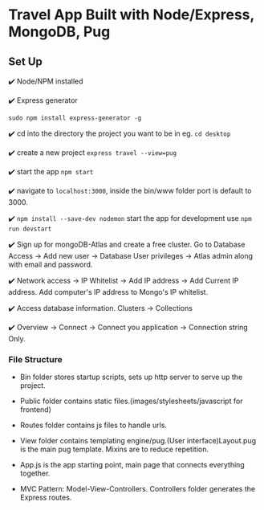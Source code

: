# Travel App Built with Node/Express, MongoDB, Pug

## Set Up

:heavy_check_mark: Node/NPM installed

:heavy_check_mark: Express generator 

`sudo npm install express-generator -g`

:heavy_check_mark: cd into the directory the project you want to be in eg. `cd desktop`

:heavy_check_mark: create a new project `express travel --view=pug`

:heavy_check_mark: start the app `npm start`

:heavy_check_mark: navigate to `localhost:3000`, inside the bin/www folder port is default to 3000.

:heavy_check_mark: `npm install --save-dev nodemon` start the app for development use `npm run devstart`

:heavy_check_mark: Sign up for mongoDB-Atlas and create a free cluster. Go to Database Access -> Add new user -> Database User privileges -> Atlas admin along with email and password.

:heavy_check_mark: Network access -> IP Whitelist -> Add IP address -> Add Current IP address. Add computer's IP address to Mongo's IP whitelist.

:heavy_check_mark: Access database information. Clusters -> Collections

:heavy_check_mark: Overview -> Connect -> Connect you application -> Connection string Only.




### File Structure

* Bin folder stores startup scripts, sets up http server to serve up the project.

* Public folder contains static files.(images/stylesheets/javascript for frontend)
 
* Routes folder contains js files to handle urls. 

* View folder contains templating engine/pug.(User interface)Layout.pug is the main pug template. Mixins are to reduce repetition.

* App.js is the app starting point, main page that connects everything together.
  
* MVC Pattern: Model-View-Controllers. Controllers folder generates the Express routes.
 